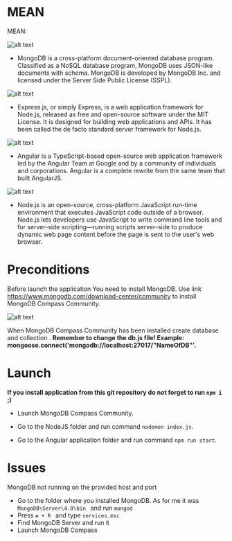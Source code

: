 # MEAN

MEAN:

![alt text](https://upload.wikimedia.org/wikipedia/commons/3/32/Mongo-db-logo.png "MongoDB")
- MongoDB is a cross-platform document-oriented database program. Classified as a NoSQL database program, MongoDB uses JSON-like documents with schema. MongoDB is developed by MongoDB Inc. and licensed under the Server Side Public License (SSPL).

![alt text](https://upload.wikimedia.org/wikipedia/commons/6/64/Expressjs.png "Express.js")
- Express.js, or simply Express, is a web application framework for Node.js, released as free and open-source software under the MIT License. It is designed for building web applications and APIs. It has been called the de facto standard server framework for Node.js.

![alt text](https://upload.wikimedia.org/wikipedia/commons/thumb/c/cf/Angular_full_color_logo.svg/250px-Angular_full_color_logo.svg.png "Angular")
- Angular is a TypeScript-based open-source web application framework led by the Angular Team at Google and by a community of individuals and corporations. Angular is a complete rewrite from the same team that built AngularJS.

![alt text](https://nodejs.org/static/images/logo.svg "NodeJS")

- Node.js is an open-source, cross-platform JavaScript run-time environment that executes JavaScript code outside of a browser. Node.js lets developers use JavaScript to write command line tools and for server-side scripting—running scripts server-side to produce dynamic web page content before the page is sent to the user's web browser. 


# Preconditions

Before launch the application You need to install MongoDB. Use link https://www.mongodb.com/download-center/community to install MongoDB Compass Community.

![alt text](https://upload.wikimedia.org/wikipedia/commons/3/32/Mongo-db-logo.png "MongoDB")

When MongoDB Compass Community has been installed create database <NameOfDB> and collection <collectionName>. <strong>Remember to change the db.js file! Example: mongoose.connect('mongodb://localhost:27017/"NameOfDB"'.</strong>

# Launch
 <strong>If you install application from this git repository do not forget to run `npm i` ;)</strong>

- Launch MongoDB Compass Community.

- Go to the NodeJS folder and run command `nodemon index.js`.

- Go to the Angular application folder and run command `npm run start`.

# Issues

MongoDB not running on the provided host and port

- Go to the folder where you installed MongoDB. As for me it was `MongoDB\Server\4.0\bin ` and run `mongod`
- Press `❖ + R ` and type `services.msc`
- Find MongoDB Server and run it
- Launch MongoDB Compass
